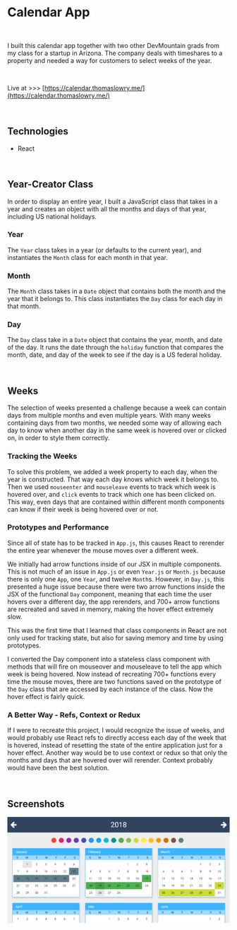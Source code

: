 
# Calendar App

<br>

I built this calendar app together with two other DevMountain grads from my class for a startup in Arizona. The company deals with timeshares to a property and needed a way for customers to select weeks of the year. 

<br>

Live at >>> [https://calendar.thomaslowry.me/](https://calendar.thomaslowry.me/)

<br>

## Technologies

 - React

<br>

## Year-Creator Class

In order to display an entire year, I built a JavaScript class that takes in a year and creates an object with all the months and days of that year, including US national holidays.

### Year

The `Year` class takes in a year (or defaults to the current year), and instantiates the `Month` class for each month in that year.

### Month

The `Month` class takes in a `Date` object that contains both the month and the year that it belongs to. This class instantiates the `Day` class for each day in that month.

### Day

The `Day` class take in a `Date` object that contains the year, month, and date of the day. It runs the date through the `holiday` function that compares the month, date, and day of the week to see if the day is a US federal holiday.

<br>

## Weeks

The selection of weeks presented a challenge because a week can contain days from multiple months and even multiple years. With many weeks containing days from two months, we needed some way of allowing each day to know when another day in the same week is hovered over or clicked on, in order to style them correctly.

### Tracking the Weeks

To solve this problem, we added a week property to each day, when the year is constructed. That way each day knows which week it belongs to. Then we used `mouseenter` and `mouseleave` events to track which week is hovered over, and `click` events to track which one has been clicked on. This way, even days that are contained within different month components can know if their week is being hovered over or not.

### Prototypes and Performance

Since all of state has to be tracked in `App.js`, this causes React to rerender the entire year whenever the mouse moves over a different week.

We initially had arrow functions inside of our JSX in multiple components. This is not much of an issue in `App.js` or even `Year.js` or `Month.js` because there is only one `App`, one `Year`, and twelve `Month`s. However, in `Day.js`, this presented a huge issue because there were two arrow functions inside the JSX of the functional `Day` component, meaning that each time the user hovers over a different day, the app rerenders, and 700+ arrow functions are recreated and saved in memory, making the hover effect extremely slow.

This was the first time that I learned that class components in React are not only used for tracking state, but also for saving memory and time by using prototypes.

I converted the Day component into a stateless class component with methods that will fire on mouseover and mouseleave to tell the app which week is being hovered. Now instead of recreating 700+ functions every time the mouse moves, there are two functions saved on the prototype of the `Day` class that are accessed by each instance of the class. Now the hover effect is fairly quick.

### A Better Way - Refs, Context or Redux

If I were to recreate this project, I would recognize the issue of weeks, and would probably use React refs to directly access each day of the week that is hovered, instead of resetting the state of the entire application just for a hover effect. Another way would be to use context or redux so that only the months and days that are hovered over will rerender. Context probably would have been the best solution.

<br>

## Screenshots

<img src="https://github.com/Calendar-App/calendar/blob/master/screenshots/Calendar%20Screenshot.PNG?raw=true">

